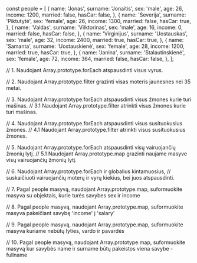 const people = [
{
name: 'Jonas',
surname: 'Jonaitis',
sex: 'male',
age: 26,
income: 1200,
married: false,
hasCar: false,
},
{
name: 'Severija',
surname: 'Piktutytė',
sex: 'female',
age: 26,
income: 1300,
married: false,
hasCar: true,
},
{
name: 'Valdas',
surname: 'Vilktorinas',
sex: 'male',
age: 16,
income: 0,
married: false,
hasCar: false,
},
{
name: 'Virginijus',
surname: 'Uostauskas',
sex: 'male',
age: 32,
income: 2400,
married: true,
hasCar: true,
},
{
name: 'Samanta',
surname: 'Uostauskienė',
sex: 'female',
age: 28,
income: 1200,
married: true,
hasCar: true,
},
{
name: 'Janina',
surname: 'Stalautinskienė',
sex: 'female',
age: 72,
income: 364,
married: false,
hasCar: false,
},
];

// 1. Naudojant Array.prototype.forEach atspausdinti visus vyrus.

// 2. Naudojant Array.prototype.filter grazinti visas moteris jaunesnes nei 35 metai.

// 3. Naudojant Array.prototype.forEach atspausdinti visus žmones kurie turi mašinas.
// 3.1 Naudojant Array.prototype.filter atrinkti visus žmones kurie turi mašinas.

// 4. Naudojant Array.prototype.forEach atspausdinti visus susituokusius žmones.
// 4.1 Naudojant Array.prototype.filter atrinkti visus susituokusius žmones.

// 5. Naudojant Array.prototype.forEach atspausdinti visų vairuojančių žmonių lytį.
// 5.1 Naudojant Array.prototype.map grazinti naujame masyve visų vairuojančių žmonių lytį.

// 6. Naudojant Array.prototype.forEach ir globalius kintamuosius,
// suskaičiuoti vairuojančių moterų ir vyrų kiekius, bei juos atspausdinti.

// 7. Pagal people masyvą, naudojant Array.prototype.map, suformuokite masyva su objektais, kurie turės savybes sex ir income

// 8. Pagal people masyvą, naudojant Array.prototype.map, suformuokite masyva pakeičiant savybę 'income' į 'salary'

// 9. Pagal people masyvą, naudojant Array.prototype.map, suformuokite masyva kuriame nebūtų lyties, vardo ir pavardės

// 10. Pagal people masyvą, naudojant Array.prototype.map, suformuokite masyvą kur savybės name ir surname būtų pakeistos viena savybe - fullname
